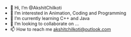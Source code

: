 - 👋 Hi, I’m @AkshitChilkoti
- 👀 I’m interested in Animation, Coding and Programming
- 🌱 I’m currently learning C++ and Java
- 💞️ I’m looking to collaborate on ...
- 📫 How to reach me akshitchilkoti@outlook.com

<!---
AkshitChilkoti-Animator/AkshitChilkoti-Animator is a ✨ special ✨ repository because its `README.md` (this file) appears on your GitHub profile.
You can click the Preview link to take a look at your changes.
--->
